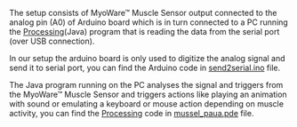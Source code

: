 The setup consists of MyoWare™ Muscle Sensor output connected to the analog pin (A0) of Arduino board which is in turn connected to a PC running the [Processing](https://processing.org)(Java) program that is reading the data from the serial port (over USB connection).  

In our setup the arduino board is only used to digitize the analog signal and send it to serial port, you can find the Arduino code in [send2serial.ino](send2serial.ino) file.  

The Java program running on the PC analyses the signal and triggers from the MyoWare™ Muscle Sensor and triggers actions like playing an animation with sound or emulating a keyboard or mouse action depending on muscle activity, you can find the [Processing](https://processing.org) code in [mussel_paua.pde](mussel_paua.pde) file.
